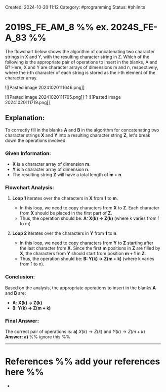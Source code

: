Created: 2024-10-20 11:12
Category: #programming
Status: #philnits



# 2019S_FE_AM_8 %% ex. 2024S_FE-A_83 %%

The flowchart below shows the algorithm of concatenating two character strings in X and Y, with the resulting character string in Z. Which of the following is the appropriate pair of operations to insert in the blanks, A and B? Here, X and Y are character arrays of dimensions m and n, respectively, where the i-th character of each string is stored as the i-th element of the character array.

![[Pasted image 20241020111646.png]]

![[Pasted image 20241020111705.png]]
?
![[Pasted image 20241020111719.png]]
## **Explanation:**

To correctly fill in the blanks **A** and **B** in the algorithm for concatenating two character strings **X** and **Y** into a resulting character string **Z**, let's break down the operations involved.

### Given Information:

- **X** is a character array of dimension **m**.
- **Y** is a character array of dimension **n**.
- The resulting string **Z** will have a total length of **m + n**.

### Flowchart Analysis:

1. **Loop 1** iterates over the characters in **X** from **1** to **m**.

    - In this loop, we need to copy characters from **X** to **Z**. Each character from **X** should be placed in the first part of **Z**.
    - Thus, the operation should be: **A: X(k) → Z(k)** (where k varies from 1 to m).
2. **Loop 2** iterates over the characters in **Y** from **1** to **n**.

    - In this loop, we need to copy characters from **Y** to **Z** starting after the last character from **X**. Since the first **m** positions in **Z** are filled by **X**, the characters from **Y** should start from position **m + 1** in **Z**.
    - Thus, the operation should be: **B: Y(k) → Z(m + k)** (where k varies from 1 to n).

### **Conclusion:**

Based on the analysis, the appropriate operations to insert in the blanks **A** and **B** are:

- **A**: **X(k) → Z(k)**
- **B**: **Y(k) → Z(m + k)**

### **Final Answer:**

The correct pair of operations is:
**a)** $X(k)→Z(k)$ and $Y(k)→Z(m+k)$
**Answer: a)**
%% ignore this %%
<!--SR:!2025-02-25,4,270-->
---









# References %% add your references here %%
- 